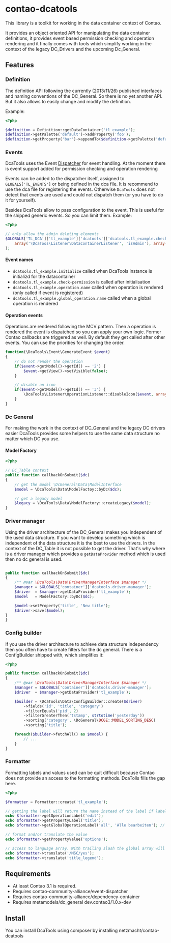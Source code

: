 contao-dcatools
==============

This library is a toolkit for working in the data container context of Contao.

It provides an object oriented API for manipulating the data container definitions, it provides event based permission
checking and operation rendering and it finally comes with tools which simplify working in the context of the legacy
DC_Drivers and the upcoming Dc_General.

Features
------

### Definition ###

The definition API following the currently (2013/11/26) published interfaces and naming conventions of the DC_General. So
there is no yet another API. But it also allows to easily change and modify the definition.

Example:
```php
<?php

$definition = Definition::getDataContainer('tl_example');
$definition->getPalette('default')->addProperty('foo');
$definition->getProperty('bar')->appendTo($definition->getPalette('default'), 'foo', Definition::BEFORE);
```

### Events ###

DcaTools uses the Event [Dispatcher](https://github.com/contao-community-alliance/event-dispatcher) for event handling.
At the moment there is event support added for permission checking and operation rendering

Events can be added to the dispatcher itself, assigned to `GLOBALS['TL_EVENTS']` or being defined in the dca file. It is
recommend to use the dca file for registering the events. Otherwise `DcaTools` does not detect that events are used and
could not dispatch them (or you have to do it for yourself).

Besides DcaTools allow to pass configuration to the event. This is useful for the shipped generic events. So you can
limit them. Example:

```php
<?php

// only allow the admin deleting elements
$GLOBALS['TL_DCA']['tl_example']['dcatools']['dcatools.tl_example.check-permission'][] = array (
	array('\DcaToos\Listener\DataContainerListener', 'isAdmin'), array('act' => array('delete', 'deleteAll'))
);
```

#### Event names ####

 * `dcatools.tl_example.initialize` called when DcaTools instance is initializd for the datacontainer
 * `dcatools.tl_example.check-permission` is called after initialisation
 * `dcatools.tl_example.operation.name` called when operation is rendered (only called if event is registered)
 * `dcatools.tl_example.global_operation.name` called when a global operation is rendered


#### Operation events ###

Operations are rendered following the MCV pattern. Then a operation is rendered the event is dispatched so you can
apply your own logic. Former Contao callbacks are triggered as well. By default they get called after other events. You
can use the priorities for changing the order.

```php
function(\DcaTools\Event\GenerateEvent $event)
{
	// do not render the operation
	if($event->getModel()->getId() == '2') {
		$event->getView()->setVisible(false);
	}

	// disable an icon
	if($event->getModel()->getId() == '3') {
		\DcaTools\Listener\OperationListener::disableIcon($event, array('value' => true));
	}
}
```

### Dc General ###

For making the work in the context of DC_General and the legacy DC drivers easier DcaTools provides some helpers to use
the same data structure no matter which DC you use.

#### Model Factory ####
```php
<?php

// DC_Table context
public function callbackOnSubmit($dc)
{
	// get the model \DcGeneral\Data\ModelInterface
	$model = \DcaTools\Data\ModelFactoy::byDc($dc);

	// get a legacy model
	$legacy = \DcaTools\Data\ModelFactory::createLegacy($model);
}
```

### Driver manager ###

Using the driver architecture of the DC_General makes you independent of the used data structure. If you want to develop
something which is independent of the data structure it is the best to use the drivers. In the context of the DC_Table
it is not possible to get the driver. That's why where is a driver manager which provides a `getDataProvider` method which
is used then no dc general is used.

```php

public function callbackOnSubmit($dc)
{
	/** @var \DcaTools\Data\DriverManagerInterface $manager */
	$manager = $GLOBALS['container']['dcatools.driver-manager'];
	$driver	 = $manager->getDataProvider('tl_example');
	$model	 = ModelFactory::byDc($dc);

	$model->setProperty('title', 'New title');
	$driver->save($model);
}
}
```

### Config builder ###

If you use the driver architecture to achieve data structure independency then you often have to create filters for the
dc general. There is a ConfigBuilder shipped with, which simplifies it:

```php
<?php

public function callbackOnSubmit($dc)
{
	/** @var \DcaTools\Data\DriverManagerInterface $manager */
	$manager = $GLOBALS['container']['dcatools.driver-manager'];
    $driver	 = $manager->getDataProvider('tl_example');

    $builder = \DcaTools\Data\ConfigBuilder::create($driver)
    	->fields('id', 'title', 'category')
    	->filterEquals('pid', 2)
    	->filterGreaterThen('tstamp', strtotime('yesterday'))
    	->sorting('category', \DcGeneral\DCGE::MODEL_SORTING_DESC)
    	->sorting('title');

    foreach($builder->fetchAll() as $model) {
    	// ...
    }
}
```

### Formatter ###

Formatting labels and values used can be quit difficult because Contao does not provide an access to the formatting
methods. DcaTolls fills the gap here.

```php
<?php

$formatter = Formatter::create('tl_example');

// getting the label will return the name instead of the label if label is not set
echo $formatter->getOperationLabel('edit');
echo $formatter->getPropertyLabel('title');
echo $formatter->getGlobalOperationLabel('all', 'Alle bearbeiten'); // pass a default value

// format and/or translate the value
echo $formatter->getPropertyValue('options');

// access to language array. With trailing slash the global array will be access otherwise the sub array of the data container
echo $formatter->translate('/MSC/yes');
echo $formatter->translate('title_legend');
```

Requirements
------

* At least Contao 3.1 is required.
* Requires contao-community-alliance/event-dispatcher
* Requires contao-community-alliance/dependency-container
* Requires metamodels/dc_general dev.contao3/1.0.x-dev

Install
------

You can install DcaTools using composer by installing netzmacht/contao-dcatools
